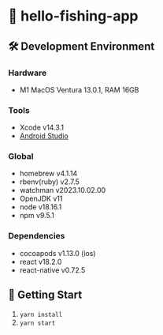 # 🎣 hello-fishing-app

## 🛠️ Development Environment

### Hardware

- M1 MacOS Ventura 13.0.1, RAM 16GB

### Tools

- Xcode v14.3.1
- [Android Studio](/docs/android-settings.md)

### Global

- homebrew v4.1.14
- rbenv(ruby) v2.7.5
- watchman v2023.10.02.00
- OpenJDK v11
- node v18.16.1
- npm v9.5.1

### Dependencies

- cocoapods v1.13.0 (ios)
- react v18.2.0
- react-native v0.72.5

## 🚀 Getting Start

1. `yarn install`
2. `yarn start`
